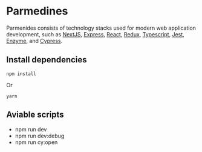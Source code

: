 # Parmedines

[//]: # (head-end)

Parmenides consists of technology stacks used for modern web application development, such as [NextJS](https://github.com/zeit/next.js), [Express](https://github.com/expressjs/express), [React](https://github.com/facebook/react/), [Redux](https://github.com/reduxjs/redux), [Typescript](https://github.com/Microsoft/TypeScript), [Jest](https://github.com/facebook/jest), [Enzyme](https://github.com/airbnb/enzyme), and [Cypress](https://github.com/cypress-io/cypress).

## Install dependencies
```
npm install
```
Or
```
yarn
```
## Aviable scripts
* npm run dev
* npm run dev:debug
* npm run cy:open
